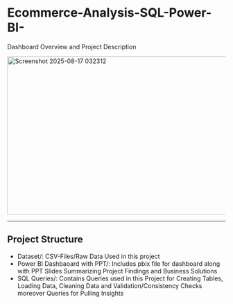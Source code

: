 # Ecommerce-Analysis-SQL-Power-BI-
Dashboard Overview and Project Description

<img width="757" height="365" alt="Screenshot 2025-08-17 032312" src="https://github.com/user-attachments/assets/6aa54160-5636-4218-a9da-c43775a07558" />

---

## Project Structure
- Dataset/: CSV-Files/Raw Data Used in this project
- Power BI Dashbaoard with PPT/: Includes pbix file for dashboard along with PPT Slides Summarizing Project Findings and Business Solutions
- SQL Queries/: Contains Queries used in this Project for Creating Tables, Loading Data, Cleaning Data and Validation/Consistency Checks
                 moreover Queries for Pulling Insights
